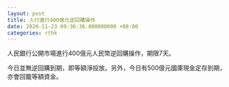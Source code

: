 ```yaml
---
layout: post
title: 人行進行400億元逆回購操作
date: 2020-11-23 09:36:36.000000000 +08:00
categories: rthk
---
```


人民銀行公開市場進行400億元人民幣逆回購操作，期限7天。

今日並無逆回購到期，即等額淨投放。另外，今日有500億元國庫現金定存到期，亦會回籠等額資金。
